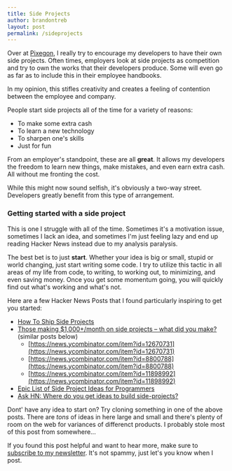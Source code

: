 ```yaml
---
title: Side Projects
author: brandontreb
layout: post
permalink: /sideprojects
---
```


Over at [Pixegon](http://pixegon.com), I really try to encourage my developers to have their own side projects.  Often times, employers look at side projects as competition and try to own the works that their developers produce.  Some will even go as far as to include this in their employee handbooks.  

In my opinion, this stifles creativity and creates a feeling of contention between the employee and company.  

People start side projects all of the time for a variety of reasons:

- To make some extra cash
- To learn a new technology 
- To sharpen one's skills 
- Just for fun

From an employer's standpoint, these are all **great**. It allows my developers the freedom to learn new things, make mistakes, and even earn extra cash. All without me fronting the cost. 

While this might now sound selfish, it's obviously a two-way street. Developers greatly benefit from this type of arrangement.

### Getting started with a side project

This is one I struggle with all of the time.  Sometimes it's a motivation issue, sometimes I lack an idea, and sometimes I'm just feeling lazy and end up reading Hacker News instead due to my analysis paralysis.  

The best bet is to just **start**. Whether your idea is big or small, stupid or world changing, just start writing some code. I try to utilize this tactic in all areas of my life from code, to writing, to working out, to minimizing, and even saving money.  Once you get some momentum going, you will quickly find out what's working and what's not. 

Here are a few Hacker News Posts that I found particularly inspiring to get you started:

- [How To Ship Side Projects](http://blog.andyjiang.com/how-to-ship-side-projects/)
- [Those making $1,000+/month on side projects – what did you make?](https://news.ycombinator.com/item?id=8844083) (similar posts below)
	- [https://news.ycombinator.com/item?id=12670731](https://news.ycombinator.com/item?id=12670731)
	- [https://news.ycombinator.com/item?id=8800788](https://news.ycombinator.com/item?id=8800788)
	- [https://news.ycombinator.com/item?id=11898992](https://news.ycombinator.com/item?id=11898992)
- [Epic List of Side Project Ideas for Programmers](http://livingliferichly.com/epic-list-of-side-project-ideas-for-programmers/)
- [Ask HN: Where do you get ideas to build side-projects?](https://news.ycombinator.com/item?id=5234692)

Dont' have any idea to start on? Try cloning something in one of the above posts. There are _tons_ of ideas in here large and small and there's plenty of room on the web for variances of differenct products. I probably stole most of this post from somewhere...

If you found this post helpful and want to hear more, make sure to [subscribe to my newsletter](http://brandontreb.us3.list-manage1.com/subscribe?u=66135759856eefe4f6dcec97c&id=ef6c358d78). It's not spammy, just let's you know when I post.